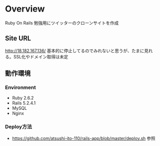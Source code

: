# Overview
Ruby On Rails 勉強用にツイッターのクローンサイトを作成

## Site URL
http://18.182.167.136/
基本的に停止してるのでみれないと思うが、たまに見れる。SSL化やドメイン取得は未定

## 動作環境
### Environment
- Ruby 2.6.2
- Rails 5.2.4.1
- MySQL
- Nginx

### Deploy方法
- https://github.com/atsushi-ito-110/rails-app/blob/master/deploy.sh 参照
